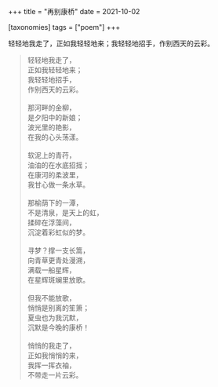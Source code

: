 +++
title = "再别康桥"
date = 2021-10-02

[taxonomies]
tags = ["poem"]
+++

轻轻地我走了，正如我轻轻地来；我轻轻地招手，作别西天的云彩。

<!-- more -->

> 轻轻地我走了，<br>
> 正如我轻轻地来；<br>
> 我轻轻地招手，<br>
> 作别西天的云彩。<br>
> <br>
> 那河畔的金柳，<br>
> 是夕阳中的新娘；<br>
> 波光里的艳影，<br>
> 在我的心头荡漾。<br>
> <br>
> 软泥上的青荇，<br>
> 油油的在水底招摇；<br>
> 在康河的柔波里，<br>
> 我甘心做一条水草。<br>
> <br>
> 那榆荫下的一潭，<br>
> 不是清泉，是天上的虹，<br>
> 揉碎在浮藻间，<br>
> 沉淀着彩虹似的梦。<br>
> <br>
> 寻梦？撑一支长篙，<br>
> 向青草更青处漫溯，<br>
> 满载一船星辉，<br>
> 在星辉斑斓里放歌。<br>
> <br>
> 但我不能放歌，<br>
> 悄悄是别离的笙箫；<br>
> 夏虫也为我沉默，<br>
> 沉默是今晚的康桥！<br>
> <br>
> 悄悄的我走了，<br>
> 正如我悄悄的来，<br>
> 我挥一挥衣袖，<br>
> 不带走一片云彩。